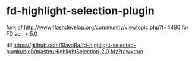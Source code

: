 fd-highlight-selection-plugin
============================

fork of http://www.flashdevelop.org/community/viewtopic.php?t=4486 for FD ver. > 5.0

dll https://github.com/SlavaRa/fd-highlight-selected-plugin/blob/master/HighlightSelection-2.0.fdz?raw=true

